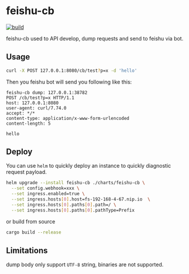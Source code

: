 # feishu-cb

[![build](https://github.com/yinheli/feishu-cb/actions/workflows/build.yml/badge.svg)](https://github.com/yinheli/feishu-cb/actions/workflows/build.yml)

feishu-cb used to API develop, dump requests and send to feishu via bot.

## Usage

```bash
curl -X POST 127.0.0.1:8080/cb/test?p=x -d 'hello'
```

Then you feishu bot will send you following like this:

```text
feishu-cb dump: 127.0.0.1:38782
POST /cb/test?p=x HTTP/1.1
host: 127.0.0.1:8080
user-agent: curl/7.74.0
accept: */*
content-type: application/x-www-form-urlencoded
content-length: 5

hello
```

## Deploy

You can use `helm` to quickly deploy an instance to quickly diagnostic request payload.

```bash
helm upgrade --install feishu-cb ./charts/feishu-cb \
  --set config.webhook=xxx \
  --set ingress.enabled=true \
  --set ingress.hosts[0].host=fs-192-168-4-67.nip.io  \
  --set ingress.hosts[0].paths[0].path=/ \
  --set ingress.hosts[0].paths[0].pathType=Prefix
```

or build from source

```bash
cargo build --release
```

## Limitations

dump body only support `UTF-8` string, binaries are not supported.
